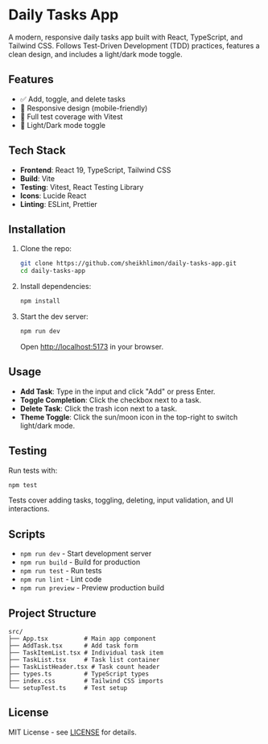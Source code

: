 # Daily Tasks App

A modern, responsive daily tasks app built with React, TypeScript, and Tailwind CSS. Follows Test-Driven Development (TDD) practices, features a clean design, and includes a light/dark mode toggle.

## Features

- ✅ Add, toggle, and delete tasks
- 📱 Responsive design (mobile-friendly)
- 🧪 Full test coverage with Vitest
- 🌙 Light/Dark mode toggle

## Tech Stack

- **Frontend**: React 19, TypeScript, Tailwind CSS
- **Build**: Vite
- **Testing**: Vitest, React Testing Library
- **Icons**: Lucide React
- **Linting**: ESLint, Prettier

## Installation

1. Clone the repo:

   ```bash
   git clone https://github.com/sheikhlimon/daily-tasks-app.git
   cd daily-tasks-app
   ```

2. Install dependencies:

   ```bash
   npm install
   ```

3. Start the dev server:
   ```bash
   npm run dev
   ```
   Open [http://localhost:5173](http://localhost:5173) in your browser.

## Usage

- **Add Task**: Type in the input and click "Add" or press Enter.
- **Toggle Completion**: Click the checkbox next to a task.
- **Delete Task**: Click the trash icon next to a task.
- **Theme Toggle**: Click the sun/moon icon in the top-right to switch light/dark mode.

## Testing

Run tests with:

```bash
npm test
```

Tests cover adding tasks, toggling, deleting, input validation, and UI interactions.

## Scripts

- `npm run dev` - Start development server
- `npm run build` - Build for production
- `npm run test` - Run tests
- `npm run lint` - Lint code
- `npm run preview` - Preview production build

## Project Structure

```
src/
├── App.tsx          # Main app component
├── AddTask.tsx      # Add task form
├── TaskItemList.tsx # Individual task item
├── TaskList.tsx     # Task list container
├── TaskListHeader.tsx # Task count header
├── types.ts         # TypeScript types
├── index.css        # Tailwind CSS imports
└── setupTest.ts     # Test setup
```

## License

MIT License - see [LICENSE](LICENSE) for details.
